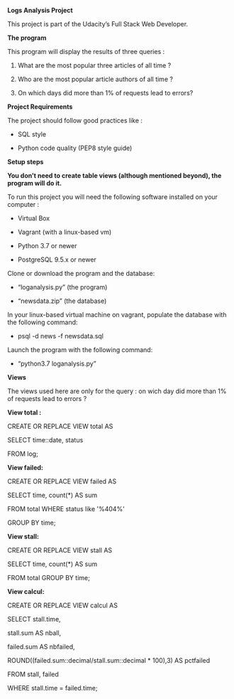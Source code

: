 **Logs Analysis Project**

This project is part of the Udacity’s Full Stack Web Developer.

**The program**

This program will display the results of three queries :

1.  What are the most popular three articles of all time ?

2.  Who are the most popular article authors of all time ?

3.  On which days did more than 1% of requests lead to errors?

**Project Requirements**

The project should follow good practices like :

-   SQL style

-   Python code quality (PEP8 style guide)

**Setup steps**

**You don’t need to create table views (although mentioned beyond), the program
will do it.**

To run this project you will need the following software installed on your
computer :

-   Virtual Box

-   Vagrant (with a linux-based vm)

-   Python 3.7 or newer

-   PostgreSQL 9.5.x or newer

Clone or download the program and the database:

-   “loganalysis.py” (the program)

-   “newsdata.zip” (the database)

In your linux-based virtual machine on vagrant, populate the database with the
following command:

-   psql -d news -f newsdata.sql

Launch the program with the following command:

-   “python3.7 loganalysis.py”

**Views**

The views used here are only for the query : on wich day did more than 1% of
requests lead to errors ?

**View total :**

CREATE OR REPLACE VIEW total AS

SELECT time::date, status

FROM log;

**View failed:**

CREATE OR REPLACE VIEW failed AS

SELECT time, count(\*) AS sum

FROM total WHERE status like '%404%'

GROUP BY time;

**View stall:**

CREATE OR REPLACE VIEW stall AS

SELECT time, count(\*) AS sum

FROM total GROUP BY time;

**View calcul:**

CREATE OR REPLACE VIEW calcul AS

SELECT stall.time,

stall.sum AS nball,

failed.sum AS nbfailed,

ROUND((failed.sum::decimal/stall.sum::decimal \* 100),3) AS pctfailed

FROM stall, failed

WHERE stall.time = failed.time;
